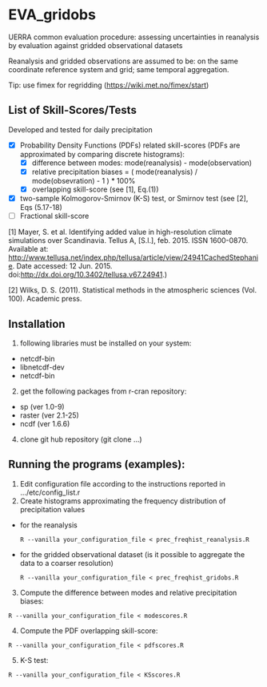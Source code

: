 EVA\_gridobs
=============
UERRA common evaluation procedure: assessing uncertainties in reanalysis by evaluation against gridded observational datasets

Reanalysis and gridded observations are assumed to be: on the same coordinate reference system and grid; same temporal aggregation.

Tip: use fimex for regridding (https://wiki.met.no/fimex/start)

List of Skill-Scores/Tests
--------------------------
Developed and tested for daily precipitation
- [x] Probability Density Functions (PDFs) related skill-scores (PDFs are approximated by comparing discrete histograms):
  - [x] difference between modes: mode(reanalysis) - mode(observation)
  - [x] relative precipitation biases = ( mode(reanalysis) / mode(obsevration) - 1 ) * 100%
  - [x] overlapping skill-score (see [1], Eq.(1))
- [x] two-sample Kolmogorov-Smirnov (K-S) test, or Smirnov test (see [2], Eqs (5.17-18)
- [ ] Fractional skill-score

[1] Mayer, S. et al. Identifying added value in high-resolution climate simulations over Scandinavia. Tellus A, [S.l.], feb. 2015. ISSN 1600-0870. Available at: <http://www.tellusa.net/index.php/tellusa/article/view/24941CachedStephanie>. Date accessed: 12 Jun. 2015. doi:http://dx.doi.org/10.3402/tellusa.v67.24941.)

[2] Wilks, D. S. (2011). Statistical methods in the atmospheric sciences (Vol. 100). Academic press.

Installation
------------
1. following libraries must be installed on your system:
  * netcdf-bin
  * libnetcdf-dev
  * netcdf-bin

2. get the following packages from r-cran repository:
  * sp (ver 1.0-9)
  * raster (ver 2.1-25)
  * ncdf (ver 1.6.6)

4. clone git hub repository (git clone ...)

Running the programs (examples):
--------------------------------
1. Edit configuration file according to the instructions reported in .../etc/config\_list.r
2. Create histograms approximating the frequency distribution of precipitation values
  * for the reanalysis

    ```
    R --vanilla your_configuration_file < prec_freqhist_reanalysis.R
    ```
  * for the gridded observational dataset (is it possible to aggregate the data to a coarser resolution)
 
    ```
    R --vanilla your_configuration_file < prec_freqhist_gridobs.R
    ```
3. Compute the difference between modes and relative precipitation biases:
 
  ```
  R --vanilla your_configuration_file < modescores.R 
  ```
4. Compute the PDF overlapping skill-score:
 
  ```
  R --vanilla your_configuration_file < pdfscores.R 
  ```
5. K-S test:
 
  ```
  R --vanilla your_configuration_file < KSscores.R 
  ```
